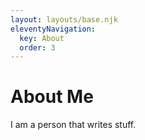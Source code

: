 ```yaml
---
layout: layouts/base.njk
eleventyNavigation:
  key: About
  order: 3
---
```


# About Me

I am a person that writes stuff.
